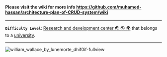 #### Please visit the wiki for more info https://github.com/muhamed-hassan/architecture-plan-of-CRUD-system/wiki

***

**`Difficulty Level`**: [Research and development center 🌏 🌎 🌍](https://en.wikipedia.org/wiki/Research_and_development) that belongs to a [university](https://en.wikipedia.org/wiki/University).

***

![william_wallace_by_lunemorte_dhif0if-fullview](https://github.com/muhamed-hassan/architecture-plan-of-CRUD-system/assets/17825804/b7e2efc1-ef3e-4b8b-a6ae-3f096e4199b8)
